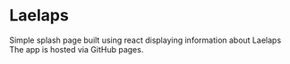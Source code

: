 # Laelaps

Simple splash page built using react displaying information about Laelaps The app is hosted via GitHub pages.


